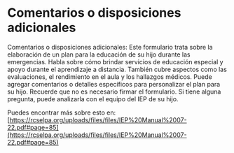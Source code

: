 # Comentarios o disposiciones adicionales
Comentarios o disposiciones adicionales: Este formulario trata sobre la elaboración de un plan para la educación de su hijo durante las emergencias. Habla sobre cómo brindar servicios de educación especial y apoyo durante el aprendizaje a distancia. También cubre aspectos como las evaluaciones, el rendimiento en el aula y los hallazgos médicos. Puede agregar comentarios o detalles específicos para personalizar el plan para su hijo. Recuerde que no es necesario firmar el formulario. Si tiene alguna pregunta, puede analizarla con el equipo del IEP de su hijo.

Puedes encontrar más sobre esto en: [https://rcselpa.org/uploads/files/files/IEP%20Manual%2007-22.pdf#page=85](https://rcselpa.org/uploads/files/files/IEP%20Manual%2007-22.pdf#page=85)
